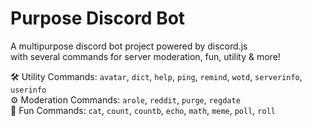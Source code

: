 # Purpose Discord Bot
A multipurpose discord bot project powered by discord.js<br> with several commands for server moderation, fun, utility & more!

🛠️ Utility Commands: `avatar`, `dict`, `help`, `ping`, `remind`, `wotd`, `serverinfo`, `userinfo`<br>
⚙️ Moderation Commands: `arole`, `reddit`, `purge`, `regdate`<br>
🎉 Fun Commands: `cat`, `count`, `countb`, `echo`, `math`, `meme`, `poll`, `roll`

